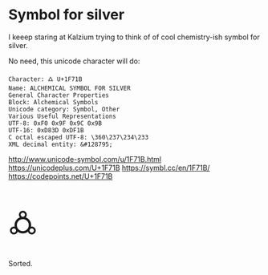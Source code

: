 Symbol for silver
=================

I keeep staring at Kalzium trying to think of of cool chemistry-ish symbol for silver.

No need, this unicode character will do:

	Character: 🜛 U+1F71B
	Name: ALCHEMICAL SYMBOL FOR SILVER
	General Character Properties
	Block: Alchemical Symbols
	Unicode category: Symbol, Other
	Various Useful Representations
	UTF-8: 0xF0 0x9F 0x9C 0x9B
	UTF-16: 0xD83D 0xDF1B
	C octal escaped UTF-8: \360\237\234\233
	XML decimal entity: &#128795;


http://www.unicode-symbol.com/u/1F71B.html
https://unicodeplus.com/U+1F71B
https://symbl.cc/en/1F71B/
https://codepoints.net/U+1F71B


<div style="font-size:47pt">🜛</div>


Sorted.
